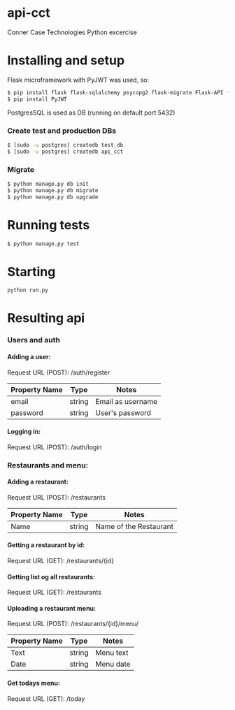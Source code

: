# api-cct
Conner Case Technologies Python excercise

# Installing and setup

Flask microframework with PyJWT was used, so:
```sh
$ pip install flask flask-sqlalchemy psycopg2 flask-migrate Flask-API flask-script flask-bcrypt
$ pip install PyJWT
```

PostgresSQL is used as DB (running on default port 5432)

### Create test and production DBs
```sh
$ [sudo -u postgres] createdb test_db
$ [sudo -u postgres] createdb api_cct
```

### Migrate
```sh
$ python manage.py db init
$ python manage.py db migrate
$ python manage.py db upgrade
```

# Running tests
```sh
$ python manage.py test
```
# Starting
```sh
python run.py
```

# Resulting api

### Users and auth
#### Adding a user:
Request URL (POST):
 /auth/register

Property Name |	Type |	Notes
--- | --- | ---
email |	string | Email as username
password |	string | User's password

#### Logging in:
Request URL (POST):
 /auth/login

### Restaurants and menu:
#### Adding a restaurant:
Request URL (POST):
 /restaurants

Property Name |	Type |	Notes
--- | --- | ---
Name |	string | Name of the Restaurant

#### Getting a restaurant by id:
Request URL (GET):
 /restaurants/{id}

#### Getting list og all restaurants:
Request URL (GET):
  /restaurants

#### Uploading a restaurant menu:
Request URL (POST):
 /restaurants/{id}/menu/

Property Name |	Type |	Notes
--- | --- | ---
Text |	string | Menu text
Date |	string | Menu date

#### Get todays menu:
Request URL (GET):
 /today






